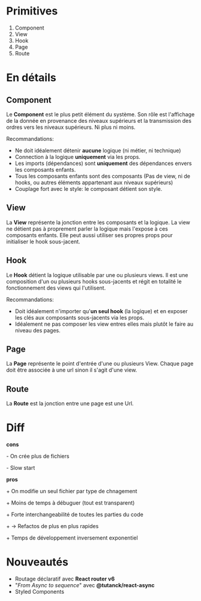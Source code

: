 # Primitives

1. Component
2. View
3. Hook
4. Page
5. Route

# En détails

## Component

Le **Component** est le plus petit élément du système.
Son rôle est l'affichage de la donnée en provenance des niveaux supérieurs et la transmission des ordres vers les niveaux supérieurs.
Ni plus ni moins.

Recommandations:

- Ne doit idéalement détenir **aucune** logique (ni métier, ni technique)
- Connection à la logique **uniquement** via les props.
- Les imports (dépendances) sont **uniquement** des dépendances envers les composants enfants.
- Tous les composants enfants sont des composants (Pas de view, ni de hooks, ou autres éléments appartenant aux niveaux supérieurs)
- Couplage fort avec le style: le composant détient son style.

## View

La **View** représente la jonction entre les composants et la logique. La view ne détient pas à proprement parler la logique mais l'expose à ces composants enfants. Elle peut aussi utiliser ses propres props pour initialiser le hook sous-jacent.

## Hook

Le **Hook** détient la logique utilisable par une ou plusieurs views. Il est une composition d'un ou plusieurs hooks sous-jacents et régit en totalité le fonctionnement des views qui l'utilisent.

Recommandations:

- Doit idéalement n'importer qu'**un seul hook** (la logique) et en exposer les clés aux composants sous-jacents via les props.
- Idéalement ne pas composer les view entres elles mais plutôt le faire au niveau des pages.

## Page

La **Page** représente le point d'entrée d'une ou plusieurs View.
Chaque page doit être associée à une url sinon il s'agit d'une view.

## Route

La **Route** est la jonction entre une page est une Url.

# Diff

**cons**

\- On crée plus de fichiers

\- Slow start

**pros**

\+ On modifie un seul fichier par type de chnagement

\+ Moins de temps à débuguer (tout est transparent)

\+ Forte interchangeabilité de toutes les parties du code

\+ -> Refactos de plus en plus rapides 

\+ Temps de développement inversement exponentiel

# Nouveautés

- Routage déclaratif avec **React router v6**
- "_From Async to sequence_" avec **@tutanck/react-async**
- Styled Components
